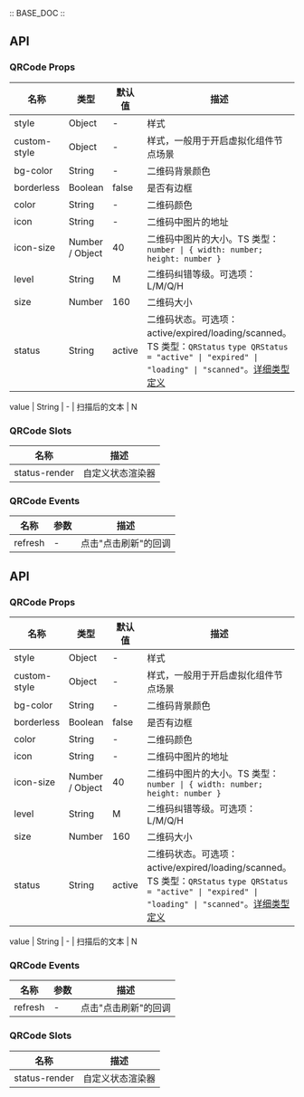 :: BASE_DOC ::

## API


### QRCode Props

名称 | 类型 | 默认值 | 描述 | 必传
-- | -- | -- | -- | --
style | Object | - | 样式 | N
custom-style | Object | - | 样式，一般用于开启虚拟化组件节点场景 | N
bg-color | String | - | 二维码背景颜色 | N
borderless | Boolean | false | 是否有边框 | N
color | String | - | 二维码颜色 | N
icon | String | - | 二维码中图片的地址 | N
icon-size | Number / Object | 40 | 二维码中图片的大小。TS 类型：`number \| { width: number; height: number }` | N
level | String | M | 二维码纠错等级。可选项：L/M/Q/H | N
size | Number | 160 | 二维码大小 | N
status | String | active | 二维码状态。可选项：active/expired/loading/scanned。TS 类型：`QRStatus` `type QRStatus = "active" \| "expired" \| "loading" \| "scanned"`。[详细类型定义](https://github.com/Tencent/tdesign-miniprogram/blob/develop/packages/components/qrcode/type.ts) | N

value | String | - | 扫描后的文本 | N

### QRCode Slots

名称 | 描述
-- | --
status-render | 自定义状态渲染器

### QRCode Events

名称 | 参数 | 描述
-- | -- | --
refresh | \- | 点击"点击刷新"的回调

## API


### QRCode Props

名称 | 类型 | 默认值 | 描述 | 必传
-- | -- | -- | -- | --
style | Object | - | 样式 | N
custom-style | Object | - | 样式，一般用于开启虚拟化组件节点场景 | N
bg-color | String | - | 二维码背景颜色 | N
borderless | Boolean | false | 是否有边框 | N
color | String | - | 二维码颜色 | N
icon | String | - | 二维码中图片的地址 | N
icon-size | Number / Object | 40 | 二维码中图片的大小。TS 类型：`number \| { width: number; height: number }` | N
level | String | M | 二维码纠错等级。可选项：L/M/Q/H | N
size | Number | 160 | 二维码大小 | N
status | String | active | 二维码状态。可选项：active/expired/loading/scanned。TS 类型：`QRStatus` `type QRStatus = "active" \| "expired" \| "loading" \| "scanned"`。[详细类型定义](https://github.com/Tencent/tdesign-miniprogram/blob/develop/packages/components/qrcode/type.ts) | N

value | String | - | 扫描后的文本 | N

### QRCode Events

名称 | 参数 | 描述
-- | -- | --
refresh | \- | 点击"点击刷新"的回调

### QRCode Slots

名称 | 描述
-- | --
status-render | 自定义状态渲染器
